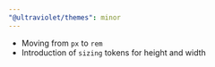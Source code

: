 ```yaml
---
"@ultraviolet/themes": minor
---
```


- Moving from `px` to `rem`
- Introduction of `sizing` tokens for height and width
